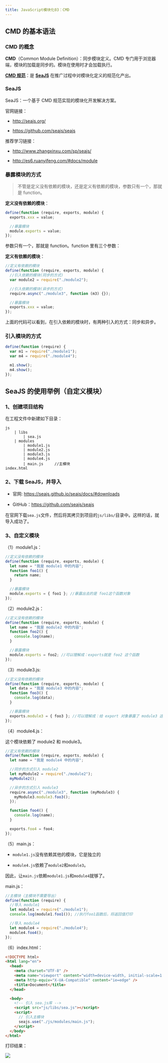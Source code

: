 ```yaml
---
title: JavaScript模块化03：CMD
---
```


## CMD 的基本语法

### CMD 的概念

**CMD**（Common Module Definition）：同步模块定义。CMD 专门用于浏览器端，模块的加载是同步的。模块在使用时才会加载执行。

[**CMD 规范**]()：是 **[SeaJS](http://seajs.org/)** 在推广过程中对模块化定义的规范化产出。

### SeaJS

SeaJS：一个基于 CMD 规范实现的模块化开发解决方案。

官网链接：

- <http://seajs.org/>

- <https://github.com/seajs/seajs>

推荐学习链接：

- <http://www.zhangxinxu.com/sp/seajs/>

- <http://es6.ruanyifeng.com/#docs/module>

### 暴露模块的方式

> 不管是定义没有依赖的模块，还是定义有依赖的模块，参数只有一个，那就是 function。

**定义没有依赖的模块**：

```javascript
define(function (require, exports, module) {
  exports.xxx = value;

  //暴露模块
  module.exports = value;
});
```

参数只有一个，那就是 function。function 里有三个参数：

**定义有依赖的模块**：

```javascript
//定义有依赖的模块
define(function (require, exports, module) {
  //引入依赖的模块(同步的方式)
  var module2 = require("./module2");

  //引入依赖的模块(异步的方式)
  require.async("./module3", function (m3) {});

  //暴露模块
  exports.xxx = value;
});
```

上面的代码可以看到，在引入依赖的模块时，有两种引入的方式：同步和异步。

### 引入模块的方式

```javascript
define(function (require) {
  var m1 = require("./module1");
  var m4 = require("./module4");

  m1.show();
  m4.show();
});
```

## SeaJS 的使用举例（自定义模块）

### 1、创建项目结构

在工程文件中新建如下目录：

```
js
    | libs
      	| sea.js
    | modules
      	| module1.js
      	| module2.js
      	| module3.js
      	| module4.js
      	| main.js     //主模块
index.html
```

### 2、下载 SeaJS，并导入

- 官网: <https://seajs.github.io/seajs/docs/#downloads>

- GitHub：<https://github.com/seajs/seajs>

在官网下载`sea.js`文件，然后将其拷贝到项目的`js/libs/`目录中。这样的话，就导入成功了。

### 3、自定义模块

（1）module1.js：

```javascript
//定义没有依赖的模块
define(function (require, exports, module) {
  let name = "我是 module1 中的内容";
  function foo1() {
    return name;
  }

  //暴露模块
  module.exports = { foo1 }; //暴露出去的是 foo1这个函数对象
});
```

（2）module2.js：

```javascript
//定义没有依赖的模块
define(function (require, exports, module) {
  let name = "我是 module2 中的内容";
  function foo2() {
    console.log(name);
  }

  //暴露模块
  module.exports = foo2; //可以理解成：exports就是 foo2 这个函数
});
```

（3）module3.js:

```javascript
//定义没有依赖的模块
define(function (require, exports, module) {
  let data = "我是 module3 中的内容";
  function foo3() {
    console.log(data);
  }

  //暴露模块
  exports.module3 = { foo3 }; //可以理解成：给 export 对象暴露了 module3 这个属性，这个属性里有foo3 这个函数。
});
```

（4）module4.js：

这个模块依赖了 module2 和 module3。

```javascript
//定义有依赖的模块
define(function (require, exports, module) {
  let name = "我是 module4 中的内容";

  //同步的方式引入 module2
  let myModule2 = require("./module2");
  myModule2();

  //异步的方式引入 module3
  require.async("./module3", function (myModule3) {
    myModule3.module3.foo3();
  });

  function foo4() {
    console.log(name);
  }

  exports.foo4 = foo4;
});
```

（5）main.js：

- `module1.js`没有依赖其他的模块，它是独立的

- `module4.js`依赖了`module2`和`module3`。

因此，让`main.js`依赖`module1.js`和`module4`就够了。

main.js：

```javascript
//主模块（主模块不需要导出）
define(function (require) {
  //导入 module1
  let module1 = require("./module1");
  console.log(module1.foo1()); //执行foo1函数后，将返回值打印

  //导入 module4
  let module4 = require("./module4");
  module4.foo4();
});
```

（6）index.html：

```html
<!DOCTYPE html>
<html lang="en">
  <head>
    <meta charset="UTF-8" />
    <meta name="viewport" content="width=device-width, initial-scale=1.0" />
    <meta http-equiv="X-UA-Compatible" content="ie=edge" />
    <title>Document</title>
  </head>

  <body>
    <!-- 引入 sea.js库 -->
    <script src="js/libs/sea.js"></script>
    <script>
      // 引入主模块
      seajs.use("./js/modules/main.js");
    </script>
  </body>
</html>
```

打印结果：

![](http://img.smyhvae.com/20180412_1955.png)
